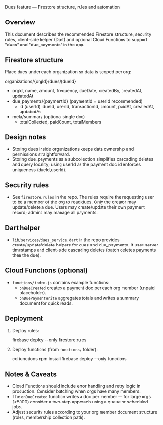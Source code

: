 Dues feature — Firestore structure, rules and automation

Overview
--------
This document describes the recommended Firestore structure, security rules, client-side helper (Dart) and optional Cloud Functions to support "dues" and "due_payments" in the app.

Firestore structure
-------------------
Place dues under each organization so data is scoped per org:

organizations/{orgId}/dues/{dueId}
  - orgId, name, amount, frequency, dueDate, createdBy, createdAt, updatedAt
  - due_payments/{paymentId} (paymentId = userId recommended)
      - id (userId), dueId, userId, transactionId, amount, paidAt, createdAt, updatedAt
  - meta/summary (optional single doc)
      - totalCollected, paidCount, totalMembers

Design notes
------------
- Storing dues inside organizations keeps data ownership and permissions straightforward.
- Storing due_payments as a subcollection simplifies cascading deletes and query locality; using userId as the payment doc id enforces uniqueness (dueId,userId).

Security rules
--------------
- See `firestore.rules` in the repo. The rules require the requesting user to be a member of the org to read dues. Only the creator may update/delete a due. Users may create/update their own payment record; admins may manage all payments.

Dart helper
-----------
- `lib/services/dues_service.dart` in the repo provides create/update/delete helpers for dues and due_payments. It uses server timestamps and client-side cascading deletes (batch deletes payments then the due).

Cloud Functions (optional)
--------------------------
- `functions/index.js` contains example functions:
  - `onDueCreated` creates a payment doc per each org member (unpaid placeholder).
  - `onDuePaymentWrite` aggregates totals and writes a summary document for quick reads.

Deployment
----------
1. Deploy rules:

   firebase deploy --only firestore:rules

2. Deploy functions (from `functions/` folder):

   cd functions
   npm install
   firebase deploy --only functions

Notes & Caveats
---------------
- Cloud Functions should include error handling and retry logic in production. Consider batching when orgs have many members.
- The `onDueCreated` function writes a doc per member — for large orgs (>5000) consider a two-step approach using a queue or scheduled jobs.
- Adjust security rules according to your org member document structure (roles, membership collection path).
